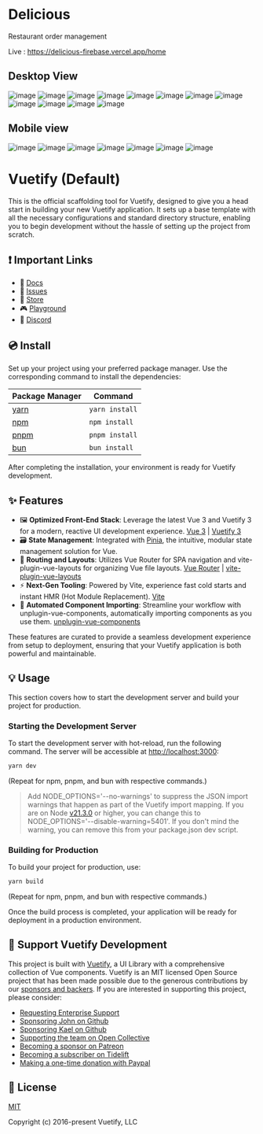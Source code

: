 # Delicious

Restaurant order management

Live : https://delicious-firebase.vercel.app/home

## Desktop View

![image](https://github.com/user-attachments/assets/d5f0a4bc-6b0e-4047-bb26-9a65b11bf013)
![image](https://github.com/user-attachments/assets/8e52e5e7-cf38-49f4-ad45-526b9e6fd58e)
![image](https://github.com/user-attachments/assets/4825cdb2-e157-4cd0-aaf3-206c215e550c)
![image](https://github.com/user-attachments/assets/6b5d8d5d-e82b-486b-a372-b7a1328091e4)
![image](https://github.com/user-attachments/assets/43a3bd13-0e57-4d84-8cd8-1afa013e4c97)
![image](https://github.com/user-attachments/assets/6061ec61-c19c-4a1d-91ff-2642ea8ed05c)
![image](https://github.com/user-attachments/assets/5c6c8921-899b-460a-8c42-6fe10c8d77e8)
![image](https://github.com/user-attachments/assets/0d97e43d-cb6c-4db4-8107-ec6e1c386ec9)
![image](https://github.com/user-attachments/assets/665f7df0-9145-4a8c-8fab-610272b670a3)
![image](https://github.com/user-attachments/assets/51f59ed0-835e-44b9-8467-7c8227587902)
![image](https://github.com/user-attachments/assets/d3c57578-c10d-4a40-aa3a-766d60fad08a)
![image](https://github.com/user-attachments/assets/b240f3b1-3a27-4509-a1f3-9bf65bb44757)

## Mobile view

![image](https://github.com/user-attachments/assets/fea558f4-0945-4de2-8996-5fbb604a6d2c)
![image](https://github.com/user-attachments/assets/b7f7fc46-f7e8-4f2a-9c61-0e6d438edd09)
![image](https://github.com/user-attachments/assets/2000ddc3-e2aa-4fd4-a659-43b91b18baba)
![image](https://github.com/user-attachments/assets/4ec42a1a-4907-49b4-8850-1a2dfa1807ba)
![image](https://github.com/user-attachments/assets/4952deeb-b5c0-44c3-af2a-41ea7b5e38db)
![image](https://github.com/user-attachments/assets/592166d7-8c03-44f5-afc6-0f598d6d46c6)
![image](https://github.com/user-attachments/assets/27e10940-2fb5-41f2-ac1a-f820fe46a01c)





# Vuetify (Default)

This is the official scaffolding tool for Vuetify, designed to give you a head start in building your new Vuetify application. It sets up a base template with all the necessary configurations and standard directory structure, enabling you to begin development without the hassle of setting up the project from scratch.

## ❗️ Important Links

- 📄 [Docs](https://vuetifyjs.com/)
- 🚨 [Issues](https://issues.vuetifyjs.com/)
- 🏬 [Store](https://store.vuetifyjs.com/)
- 🎮 [Playground](https://play.vuetifyjs.com/)
- 💬 [Discord](https://community.vuetifyjs.com)

## 💿 Install

Set up your project using your preferred package manager. Use the corresponding command to install the dependencies:

| Package Manager                                                | Command        |
|---------------------------------------------------------------|----------------|
| [yarn](https://yarnpkg.com/getting-started)                   | `yarn install` |
| [npm](https://docs.npmjs.com/cli/v7/commands/npm-install)     | `npm install`  |
| [pnpm](https://pnpm.io/installation)                          | `pnpm install` |
| [bun](https://bun.sh/#getting-started)                        | `bun install`  |

After completing the installation, your environment is ready for Vuetify development.

## ✨ Features

- 🖼️ **Optimized Front-End Stack**: Leverage the latest Vue 3 and Vuetify 3 for a modern, reactive UI development experience. [Vue 3](https://v3.vuejs.org/) | [Vuetify 3](https://vuetifyjs.com/en/)
- 🗃️ **State Management**: Integrated with [Pinia](https://pinia.vuejs.org/), the intuitive, modular state management solution for Vue.
- 🚦 **Routing and Layouts**: Utilizes Vue Router for SPA navigation and vite-plugin-vue-layouts for organizing Vue file layouts. [Vue Router](https://router.vuejs.org/) | [vite-plugin-vue-layouts](https://github.com/JohnCampionJr/vite-plugin-vue-layouts)
- ⚡ **Next-Gen Tooling**: Powered by Vite, experience fast cold starts and instant HMR (Hot Module Replacement). [Vite](https://vitejs.dev/)
- 🧩 **Automated Component Importing**: Streamline your workflow with unplugin-vue-components, automatically importing components as you use them. [unplugin-vue-components](https://github.com/antfu/unplugin-vue-components)

These features are curated to provide a seamless development experience from setup to deployment, ensuring that your Vuetify application is both powerful and maintainable.

## 💡 Usage

This section covers how to start the development server and build your project for production.

### Starting the Development Server

To start the development server with hot-reload, run the following command. The server will be accessible at [http://localhost:3000](http://localhost:3000):

```bash
yarn dev
```

(Repeat for npm, pnpm, and bun with respective commands.)

> Add NODE_OPTIONS='--no-warnings' to suppress the JSON import warnings that happen as part of the Vuetify import mapping. If you are on Node [v21.3.0](https://nodejs.org/en/blog/release/v21.3.0) or higher, you can change this to NODE_OPTIONS='--disable-warning=5401'. If you don't mind the warning, you can remove this from your package.json dev script.

### Building for Production

To build your project for production, use:

```bash
yarn build
```

(Repeat for npm, pnpm, and bun with respective commands.)

Once the build process is completed, your application will be ready for deployment in a production environment.

## 💪 Support Vuetify Development

This project is built with [Vuetify](https://vuetifyjs.com/en/), a UI Library with a comprehensive collection of Vue components. Vuetify is an MIT licensed Open Source project that has been made possible due to the generous contributions by our [sponsors and backers](https://vuetifyjs.com/introduction/sponsors-and-backers/). If you are interested in supporting this project, please consider:

- [Requesting Enterprise Support](https://support.vuetifyjs.com/)
- [Sponsoring John on Github](https://github.com/users/johnleider/sponsorship)
- [Sponsoring Kael on Github](https://github.com/users/kaelwd/sponsorship)
- [Supporting the team on Open Collective](https://opencollective.com/vuetify)
- [Becoming a sponsor on Patreon](https://www.patreon.com/vuetify)
- [Becoming a subscriber on Tidelift](https://tidelift.com/subscription/npm/vuetify)
- [Making a one-time donation with Paypal](https://paypal.me/vuetify)

## 📑 License
[MIT](http://opensource.org/licenses/MIT)

Copyright (c) 2016-present Vuetify, LLC
